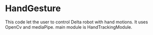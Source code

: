 # HandGesture
This code let the user to control Delta robot with hand motions.
It uses OpenCv and mediaPipe.
main module is HandTrackingModule.
